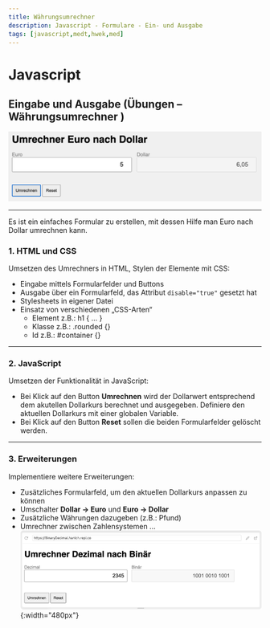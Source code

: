```yaml
---
title: Währungsumrechner
description: Javascript - Formulare - Ein- und Ausgabe
tags: [javascript,medt,hwek,med]
---
```


# Javascript

## Eingabe und Ausgabe (Übungen – Währungsumrechner )

![Währungsrechner](./forms_dollar2euro_images/dollar2euro.png)

----

Es ist ein einfaches Formular zu erstellen, mit dessen Hilfe man Euro nach Dollar umrechnen kann.

### 1. HTML und CSS

Umsetzen des Umrechners in HTML, Stylen der Elemente mit CSS:
* Eingabe mittels Formularfelder und Buttons
* Ausgabe über ein Formularfeld, das Attribut `disable="true"` gesetzt hat
*	Stylesheets in eigener Datei
*	Einsatz von verschiedenen „CSS-Arten“
	* Element     	z.B.: h1 { ... } 
	* Klasse		z.B.: .rounded {}
	* Id			z.B.: #container {}

----

### 2. JavaScript

Umsetzen der Funktionalität in JavaScript:

* Bei Klick auf den Button **Umrechnen** wird der Dollarwert entsprechend dem akutellen Dollarkurs berechnet und ausgegeben. Definiere den aktuellen Dollarkurs mit einer globalen Variable.
* Bei Klick auf den Button **Reset** sollen die beiden Formularfelder gelöscht werden.

----

### 3. Erweiterungen

Implementiere weitere Erweiterungen:
* Zusätzliches Formularfeld, um den aktuellen Dollarkurs anpassen zu können
* Umschalter **Dollar -> Euro** und **Euro -> Dollar** 
* Zusätzliche Währungen dazugeben (z.B.: Pfund)
* Umrechner zwischen Zahlensystemen ...
![Dezimal nach Binär](./forms_dollar2euro_images/decimal2binary.png){:width="480px"}